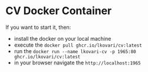 # CV Docker Container

If you want to start it, then: 
- install the docker on your local machine
- execute the `docker pull ghcr.io/lkovari/cv:latest`
- run the `docker run --name lkovari-cv -p 1965:80 ghcr.io/lkovari/cv:latest` 
- in your browser navigate the `http://localhost:1965`